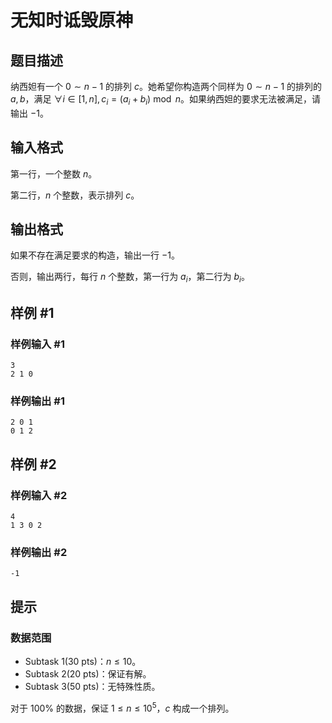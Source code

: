 # 无知时诋毁原神

## 题目描述

纳西妲有一个 $0\sim n-1$ 的排列 $c$。她希望你构造两个同样为 $0\sim n-1$ 的排列的 $a,b$，满足 $\forall i\in[1,n],c_i=(a_i+b_i)\bmod n$。如果纳西妲的要求无法被满足，请输出 $-1$。

## 输入格式

第一行，一个整数 $n$。

第二行，$n$ 个整数，表示排列 $c$。

## 输出格式

如果不存在满足要求的构造，输出一行 $-1$。

否则，输出两行，每行 $n$ 个整数，第一行为 $a_i$，第二行为 $b_i$。

## 样例 #1

### 样例输入 #1
```
3
2 1 0
```

### 样例输出 #1

```
2 0 1
0 1 2
```

## 样例 #2

### 样例输入 #2
```
4
1 3 0 2
```

### 样例输出 #2

```
-1
```

## 提示

### 数据范围

- $\text{Subtask 1(30 pts)}$：$n\le 10$。
- $\text{Subtask 2(20 pts)}$：保证有解。
- $\text{Subtask 3(50 pts)}$：无特殊性质。

对于 $100\%$ 的数据，保证 $1\le n\le 10^5$，$c$ 构成一个排列。
